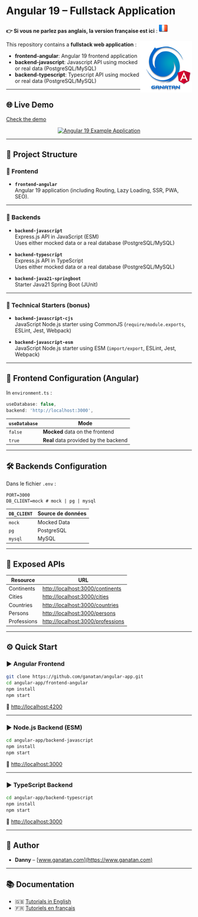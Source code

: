 # Angular 19 – Fullstack Application 

**👉 Si vous ne parlez pas anglais, la version française est ici** : [![Français](./ui/version-fr.png)](./README.md)

<img src="./ui/ganatan-about-github.png" align="right" width="140" height="140" alt="logo ganatan">

This repository contains a **fullstack web application** :

- **frontend-angular**: Angular 19 frontend application  
- **backend-javascript**: Javascript API using mocked or real data (PostgreSQL/MySQL)
- **backend-typescript**: Typescript API using mocked or real data (PostgreSQL/MySQL)

---

## 🌐 Live Demo  
[Check the demo](https://angular.ganatan.com)

<p align="center">
  <p align="center">
    <a href="https://angular.ganatan.com/">
      <img src="https://media.giphy.com/media/9BuBBLc7keCgRojp92/giphy.gif" alt="Angular 19 Example 
      Application"/>
    </a>
  </p>
</p>

---

## 📁 Project Structure

### 🧩 Frontend

- **`frontend-angular`**  
  Angular 19 application (including Routing, Lazy Loading, SSR, PWA, SEO).

---

### 🚀 Backends

- **`backend-javascript`**  
  Express.js API in JavaScript (ESM)  
  Uses either mocked data or a real database (PostgreSQL/MySQL)

- **`backend-typescript`**  
  Express.js API in TypeScript  
  Uses either mocked data or a real database (PostgreSQL/MySQL)

- **`backend-java21-springboot`**  
  Starter Java21 Spring Boot (JUnit)

---

### 🧪 Technical Starters (bonus)

- **`backend-javascript-cjs`**  
  JavaScript Node.js starter using CommonJS (`require/module.exports`, ESLint, Jest, Webpack)

- **`backend-javascript-esm`**  
  JavaScript Node.js starter using ESM (`import/export`, ESLint, Jest, Webpack)

---

## 🔧 Frontend Configuration (Angular)

In `environment.ts` :

```ts
useDatabase: false,
backend: 'http://localhost:3000',
```

| `useDatabase` | Mode                                  |
|---------------|---------------------------------------|
| `false`       | **Mocked** data on the frontend       |
| `true`        | **Real** data provided by the backend |

---

## 🛠 Backends Configuration

Dans le fichier `.env` :

```env
PORT=3000
DB_CLIENT=mock # mock | pg | mysql
```

| `DB_CLIENT` | Source de données      |
|-------------|------------------------|
| `mock`      | Mocked Data            |
| `pg`        | PostgreSQL             |
| `mysql`     | MySQL                  |

---

## 🔗 Exposed APIs

| Resource      | URL                                      |
|---------------|------------------------------------------|
| Continents    | [http://localhost:3000/continents](http://localhost:3000/continents) |
| Cities        | [http://localhost:3000/cities](http://localhost:3000/cities)         |
| Countries     | [http://localhost:3000/countries](http://localhost:3000/countries)   |
| Persons       | [http://localhost:3000/persons](http://localhost:3000/persons)       |
| Professions   | [http://localhost:3000/professions](http://localhost:3000/professions) |

---

## ⚙️ Quick Start

### ▶️ Angular Frontend 

```bash
git clone https://github.com/ganatan/angular-app.git
cd angular-app/frontend-angular
npm install
npm start
```

🔗 [http://localhost:4200](http://localhost:4200)

---

### ▶️ Node.js Backend (ESM)

```bash
cd angular-app/backend-javascript
npm install
npm start
```

🔗 [http://localhost:3000](http://localhost:3000)

---

### ▶️ TypeScript Backend 

```bash
cd angular-app/backend-typescript
npm install
npm start
```

🔗 [http://localhost:3000](http://localhost:3000)

---

## 👤 Author

- **Danny** – [www.ganatan.com](https://www.ganatan.com)

---

## 📚 Documentation

- 🇬🇧 [Tutorials in English](https://www.ganatan.com/en/tutorials)
- 🇫🇷 [Tutoriels en français](https://www.ganatan.com/tutorials)
